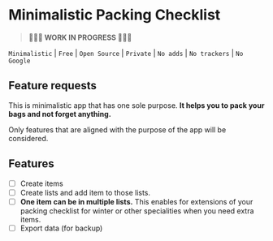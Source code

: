 # Minimalistic Packing Checklist

> **👷👷👷 WORK IN PROGRESS 👷👷👷**

`Minimalistic` | `Free` | `Open Source` | `Private` | `No adds` | `No trackers` | `No Google`

## Feature requests

This is minimalistic app that has one sole purpose. **It helps you to pack your bags and not forget anything.**

Only features that are aligned with the purpose of the app will be considered.

## Features

- [ ] Create items
- [ ] Create lists and add item to those lists. 
- [ ] **One item can be in multiple lists.** This enables for extensions of your packing checklist for winter or other specialities when you need extra items.
- [ ] Export data (for backup)
